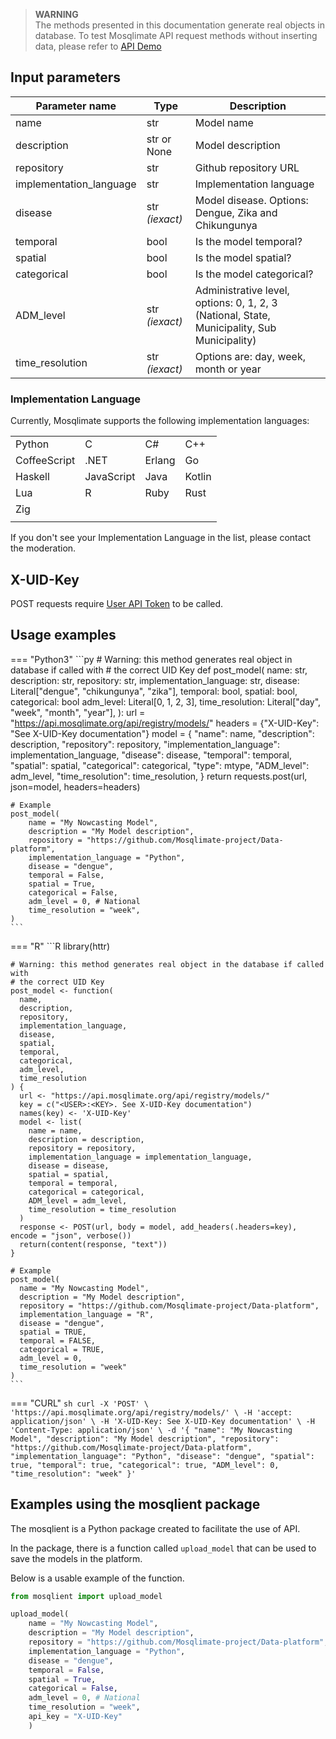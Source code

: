 > **WARNING**  
> The methods presented in this documentation generate real objects in database. To test Mosqlimate API request methods without inserting data, please refer to [API Demo](https://api.mosqlimate.org/api/docs)

## Input parameters 
| Parameter name | Type | Description |
|--|--|--|
| name | str | Model name | 
| description | str or None | Model description |
| repository | str | Github repository URL |
| implementation_language | str | Implementation language |
| disease | str _(iexact)_ | Model disease. Options: Dengue, Zika and Chikungunya |
| temporal | bool | Is the model temporal? |
| spatial | bool | Is the model spatial? |
| categorical | bool | Is the model categorical? |
| ADM_level | str _(iexact)_ | Administrative level, options: 0, 1, 2, 3 (National, State, Municipality, Sub Municipality) |
| time_resolution | str _(iexact)_ | Options are: day, week, month or year |


### Implementation Language
Currently, Mosqlimate supports the following implementation languages:

|||||
|--|--|--|--|
| Python | C | C# | C++ | 
| CoffeeScript | .NET | Erlang | Go |
| Haskell | JavaScript | Java | Kotlin |
| Lua | R | Ruby | Rust |
| Zig |
||||

If you don't see your Implementation Language in the list, please contact the moderation.

## X-UID-Key
POST requests require [User API Token](uid-key.md) to be called.

## Usage examples

=== "Python3"
    ```py
    # Warning: this method generates real object in database if called with
    # the correct UID Key
    def post_model(
        name: str, 
        description: str, 
        repository: str, 
        implementation_language: str, 
        disease: Literal["dengue", "chikungunya", "zika"],
        temporal: bool,
        spatial: bool,
        categorical: bool
        adm_level: Literal[0, 1, 2, 3],
        time_resolution: Literal["day", "week", "month", "year"],
    ):
        url = "https://api.mosqlimate.org/api/registry/models/"
        headers = {"X-UID-Key": "See X-UID-Key documentation"}
        model = {
            "name": name,
            "description": description,
            "repository": repository,
            "implementation_language": implementation_language,
            "disease": disease,
            "temporal": temporal,
            "spatial": spatial,
            "categorical": categorical,
            "type": mtype,
            "ADM_level": adm_level,
            "time_resolution": time_resolution,
        }
        return requests.post(url, json=model, headers=headers)


    # Example
    post_model(
        name = "My Nowcasting Model",
        description = "My Model description",
        repository = "https://github.com/Mosqlimate-project/Data-platform",
        implementation_language = "Python",
        disease = "dengue",
        temporal = False,
        spatial = True,
        categorical = False,
        adm_level = 0, # National
        time_resolution = "week",
    )
    ```

=== "R"
    ```R
    library(httr)

    # Warning: this method generates real object in the database if called with
    # the correct UID Key
    post_model <- function(
      name,
      description,
      repository,
      implementation_language,
      disease,
      spatial,
      temporal,
      categorical,
      adm_level,
      time_resolution
    ) {
      url <- "https://api.mosqlimate.org/api/registry/models/"
      key = c("<USER>:<KEY>. See X-UID-Key documentation")
      names(key) <- 'X-UID-Key'
      model <- list(
        name = name,
        description = description,
        repository = repository,
        implementation_language = implementation_language,
        disease = disease,
        spatial = spatial,
        temporal = temporal,
        categorical = categorical,
        ADM_level = adm_level,
        time_resolution = time_resolution
      )
      response <- POST(url, body = model, add_headers(.headers=key),  encode = "json", verbose())
      return(content(response, "text"))
    }

    # Example
    post_model(
      name = "My Nowcasting Model",
      description = "My Model description",
      repository = "https://github.com/Mosqlimate-project/Data-platform",
      implementation_language = "R",
      disease = "dengue",
      spatial = TRUE,
      temporal = FALSE,
      categorical = TRUE,
      adm_level = 0,
      time_resolution = "week"
    )
    ```

=== "CURL"
    ```sh
    curl -X 'POST' \
        'https://api.mosqlimate.org/api/registry/models/' \
        -H 'accept: application/json' \
        -H 'X-UID-Key: See X-UID-Key documentation' \
        -H 'Content-Type: application/json' \
        -d '{
        "name": "My Nowcasting Model",
        "description": "My Model description",
        "repository": "https://github.com/Mosqlimate-project/Data-platform",
        "implementation_language": "Python",
        "disease": "dengue",
        "spatial": true,
        "temporal": true,
        "categorical": true,
        "ADM_level": 0,
        "time_resolution": "week"
    }'
    ```

## Examples using the mosqlient package

The mosqlient is a Python package created to facilitate the use of API. 

In the package, there is a function called `upload_model` that can be used to save the models in the platform. 

Below is a usable example of the function.
```py
from mosqlient import upload_model

upload_model(
    name = "My Nowcasting Model",
    description = "My Model description",
    repository = "https://github.com/Mosqlimate-project/Data-platform",
    implementation_language = "Python",
    disease = "dengue",
    temporal = False,
    spatial = True,
    categorical = False,
    adm_level = 0, # National
    time_resolution = "week",
    api_key = "X-UID-Key"
    )
```

